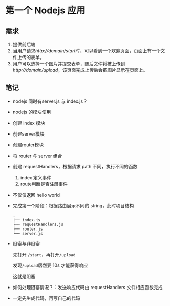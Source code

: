 # 第一个 Nodejs 应用

## 需求

1. 提供前后端
2. 当用户请求*http://domain/start*时，可以看到一个欢迎页面，页面上有一个文件上传的表单。
3. 用户可以选择一个图片并提交表单，随后文件将被上传到*http://domain/upload*，该页面完成上传后会把图片显示在页面上。



## 笔记

- nodejs 同时有server.js 与 index.js？
- nodejs 的模块使用
- 创建 index 模块
- 创建server模块
- 创建router模块
- 将 router 与 server 组合
- 创建 requestHandlers，根据请求 path 不同，执行不同的函数
  1. index 定义事件
  2. route判断是否注册事件

- 不仅仅返回 hello world

- 完成第一个阶段：根据路由展示不同的 string，此时项目结构

  ```shell
  .
  ├── index.js
  ├── requestHandlers.js
  ├── router.js
  └── server.js
  ```

- 阻塞与非阻塞

  先打开 `/start`，再打开`/upload`

  发现`/upload`居然要 10s 才能获得响应

  这就是阻塞

- 如何处理阻塞情况？：发送响应代码由 requestHandlers 文件相应函数完成

- 一定先生成代码，再写自己的代码

  